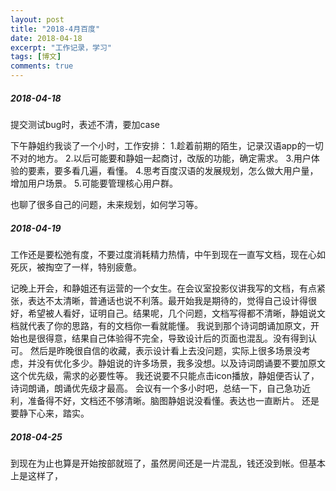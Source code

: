 ```yaml
---
layout: post
title: "2018-4月百度"
date: 2018-04-18
excerpt: "工作记录，学习"
tags: [博文]
comments: true
---
```


##### 2018-04-18

提交测试bug时，表述不清，要加case

下午静姐约我谈了一个小时，工作安排：
1.趁着前期的陌生，记录汉语app的一切不对的地方。
2.以后可能要和静姐一起商讨，改版的功能，确定需求。
3.用户体验的要素，要多看几遍，看懂。
4.思考百度汉语的发展规划，怎么做大用户量，增加用户场景。
5.可能要管理核心用户群。

也聊了很多自己的问题，未来规划，如何学习等。

##### 2018-04-19

工作还是要松弛有度，不要过度消耗精力热情，中午到现在一直写文档，现在心如死灰，被掏空了一样，特别疲惫。

记晚上开会，和静姐还有运营的一个女生。在会议室投影仪讲我写的文档，有点紧张，表达不太清晰，普通话也说不利落。最开始我是期待的，觉得自己设计得很好，希望被人看好，证明自己。结果呢，几个问题，文档写得都不清晰，静姐说文档就代表了你的思路，有的文档你一看就能懂。
我说到那个诗词朗诵加原文，开始也是很得意，结果自己体验得不完全，导致设计后的页面也混乱。没有得到认可。
然后是昨晚很自信的收藏，表示设计看上去没问题，实际上很多场景没考虑，并没有优化多少。静姐说的许多场景，我多没想。以及诗词朗诵要不要加原文这个优先级，需求的必要性等。
我还说要不只能点击icon播放，静姐便否认了，诗词朗诵，朗诵优先级才最高。
会议有一个多小时吧，总结一下，自己急功近利，准备得不好，文档还不够清晰。脑图静姐说没看懂。表达也一直断片。
还是要静下心来，踏实。

##### 2018-04-25

到现在为止也算是开始按部就班了，虽然房间还是一片混乱，钱还没到帐。但基本上是这样了，



























